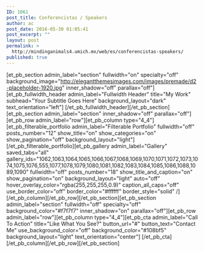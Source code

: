 ```yaml
---
ID: 1061
post_title: Conferencistas / Speakers
author: ac
post_date: 2016-05-30 01:05:41
post_excerpt: ""
layout: post
permalink: >
  http://mindinganimals4.umich.mx/web/es/conferencistas-speakers/
published: true
---
```

[et_pb_section admin_label="section" fullwidth="on" specialty="off" background_image="http://elegantthemesimages.com/images/premade/d2-placeholder-1920.jpg" inner_shadow="off" parallax="off"][et_pb_fullwidth_header admin_label="Fullwidth Header" title="My Work" subhead="Your Subtitle Goes Here" background_layout="dark" text_orientation="left"] [/et_pb_fullwidth_header][/et_pb_section][et_pb_section admin_label="section" inner_shadow="off" parallax="off"][et_pb_row admin_label="row"][et_pb_column type="4_4"][et_pb_filterable_portfolio admin_label="Filterable Portfolio" fullwidth="off" posts_number="12" show_title="on" show_categories="on" show_pagination="off" background_layout="light"] [/et_pb_filterable_portfolio][et_pb_gallery admin_label="Gallery" saved_tabs="all" gallery_ids="1062,1063,1064,1065,1066,1067,1068,1069,1070,1071,1072,1073,1074,1075,1076,555,1077,1078,1079,1080,1081,1082,1083,1084,1085,1086,1088,1089,1090" fullwidth="off" posts_number="18" show_title_and_caption="on" show_pagination="on" background_layout="light" auto="off" hover_overlay_color="rgba(255,255,255,0.9)" caption_all_caps="off" use_border_color="off" border_color="#ffffff" border_style="solid" /][/et_pb_column][/et_pb_row][/et_pb_section][et_pb_section admin_label="section" fullwidth="off" specialty="off" background_color="#f7f7f7" inner_shadow="on" parallax="off"][et_pb_row admin_label="row"][et_pb_column type="4_4"][et_pb_cta admin_label="Call To Action" title="Like What You See?" button_url="#" button_text="Contact Me" use_background_color="off" background_color="#108bf5" background_layout="light" text_orientation="center"] [/et_pb_cta][/et_pb_column][/et_pb_row][/et_pb_section]